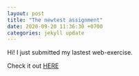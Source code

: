```yaml
---
layout: post
title: "The newtest assignment"
date: 2020-09-20 11:36:30 +0700
categories: jekyll update
---
```


Hi! I just submitted my lastest web-exercise.

Check it out [HERE](https://manhdung20112000.github.io/bt-w1.html)